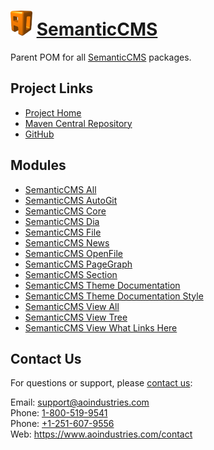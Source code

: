 # [<img src="ao-logo.png" alt="AO Logo" width="35" height="40">](https://www.aoindustries.com/) [SemanticCMS](https://semanticcms.com/)
Parent POM for all [SemanticCMS](https://semanticcms.com/) packages.

## Project Links
* [Project Home](https://semanticcms.com/)
* [Maven Central Repository](http://search.maven.org/#search|gav|1|g:%22com.semanticcms%22%20AND%20a:%22semanticcms%22)
* [GitHub](https://github.com/aoindustries/semanticcms)

## Modules
* [SemanticCMS All](https://semanticcms.com/all/)
* [SemanticCMS AutoGit](https://semanticcms.com/autogit/)
* [SemanticCMS Core](https://semanticcms.com/core/)
* [SemanticCMS Dia](https://semanticcms.com/dia/)
* [SemanticCMS File](https://semanticcms.com/file/)
* [SemanticCMS News](https://semanticcms.com/news/)
* [SemanticCMS OpenFile](https://semanticcms.com/openfile/)
* [SemanticCMS PageGraph](https://semanticcms.com/pagegraph/)
* [SemanticCMS Section](https://semanticcms.com/section/)
* [SemanticCMS Theme Documentation](https://semanticcms.com/theme-documentation/)
* [SemanticCMS Theme Documentation Style](https://semanticcms.com/theme-documentation-style/)
* [SemanticCMS View All](https://semanticcms.com/view-all/)
* [SemanticCMS View Tree](https://semanticcms.com/view-tree/)
* [SemanticCMS View What Links Here](https://semanticcms.com/view-what-links-here/)

## Contact Us
For questions or support, please [contact us](https://www.aoindustries.com/contact):

Email: [support@aoindustries.com](mailto:support@aoindustries.com)  
Phone: [1-800-519-9541](tel:1-800-519-9541)  
Phone: [+1-251-607-9556](tel:+1-251-607-9556)  
Web: https://www.aoindustries.com/contact
